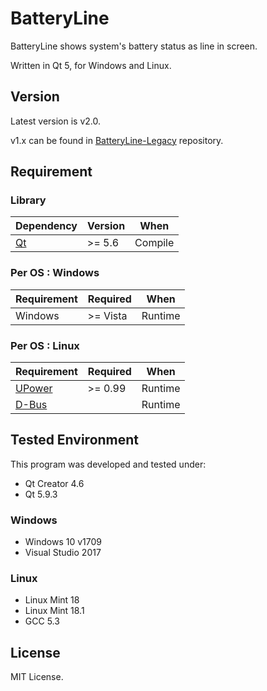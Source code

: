 # BatteryLine

BatteryLine shows system's battery status as line in screen.

Written in Qt 5, for Windows and Linux.

## Version

Latest version is v2.0.

v1.x can be found in [BatteryLine-Legacy](https://github.com/ied206/BatteryLine-Legacy) repository.

## Requirement

### Library

Dependency                                  | Version   | When
------------------------------------------- | ----------|-------
[Qt](https://www.qt.io/)                    | >= 5.6    | Compile

### Per OS : Windows

Requirement                                 | Required  | When
------------------------------------------- | ----------|-----
Windows                                     | >= Vista  | Runtime

### Per OS : Linux

Requirement                                 | Required | When
------------------------------------------- | ---------|------
[UPower](https://upower.freedesktop.org/)   | >= 0.99  | Runtime
[D-Bus](https://dbus.freedesktop.org/)      |          | Runtime

## Tested Environment

This program was developed and tested under:

- Qt Creator 4.6
- Qt 5.9.3

### Windows

- Windows 10 v1709
- Visual Studio 2017

### Linux

- Linux Mint 18
- Linux Mint 18.1
- GCC 5.3

## License

MIT License.
